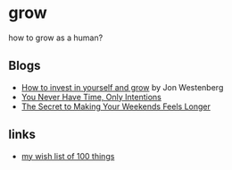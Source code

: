 # grow
how to grow as a human?

## Blogs
* [How to invest in yourself and grow](./blog/jonwestenberg/how-to-invest-in-yourself-and-grow.md) by Jon Westenberg
* [You Never Have Time, Only Intentions](./blog/davidcain/you-never-have-time-only-intentions.md)
* [The Secret to Making Your Weekends Feels Longer](./blog/patrickallan/the-secret-to-making-your-weekends-feels-longer.md)

## links

* [my wish list of 100 things](./docs/wishlist.md)